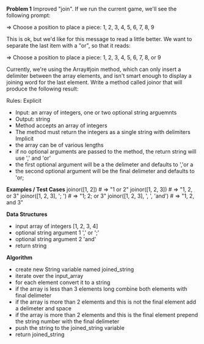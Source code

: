 **Problem 1**
Improved "join".
If we run the current game, we'll see the following prompt:

  => Choose a position to place a piece: 1, 2, 3, 4, 5, 6, 7, 8, 9

This is ok, but we'd like for this message to read a little better. We want to separate the last item with a "or", so that it reads:

  => Choose a position to place a piece: 1, 2, 3, 4, 5, 6, 7, 8, or 9

Currently, we're using the Array#join method, which can only insert a delimiter between the array elements, and isn't smart enough to display a joining word for the last element.
Write a method called joinor that will produce the following result:

Rules:
Explicit
  - Input: an array of integers, one or two optional string arguemnts
  - Output: string
  - Method accepts an array of integers
  - The method must return the integers as a single string with delimiters
Implicit
  - the array can be of various lengths
  - if no optional arguments are passed to the method, the return string will use ',' and 'or'
  - the first optional argument will be a the delimeter and defaults to ','or a 
  - the second optional argument will be the final delimeter and defaults to 'or;

**Examples / Test Cases**
joinor([1, 2])                   # => "1 or 2"
joinor([1, 2, 3])                # => "1, 2, or 3"
joinor([1, 2, 3], '; ')          # => "1; 2; or 3"
joinor([1, 2, 3], ', ', 'and')   # => "1, 2, and 3"

**Data Structures**
- input array of integers [1, 2, 3, 4]
- optional string argument 1 ',' or ';'
- optional string argument 2 'and'
- return string

**Algorithm**
- create new String variable named joined_string
- iterate over the input_array
- for each element convert it to a string
- if the array is less than 3 elements long combine both elements with final delimeter
- if the array is more than 2 elements and this is not the final element add a delimeter and space
- if the array is more than 2 elements and this is the final element prepend the string number with the final delimeter 
- push the string to the joined_string variable
- return joined_string
